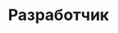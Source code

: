 ---
layout: default
title: Разработчик
nav_order: 6
permalink: "/#%D1%80%D0%B0%D0%B7%D1%80%D0%B0%D0%B1%D0%BE%D1%82%D1%87%D0%B8%D0%BA"
---
